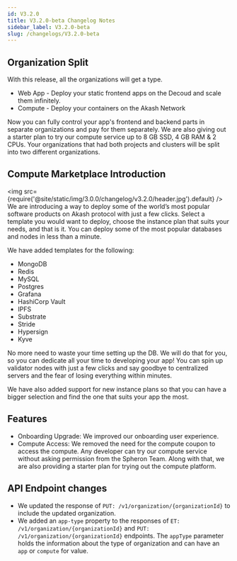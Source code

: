 ```yaml
---
id: V3.2.0
title: V3.2.0-beta Changelog Notes
sidebar_label: V3.2.0-beta
slug: /changelogs/V3.2.0-beta
---
```


## Organization Split

With this release, all the organizations will get a type.

- Web App - Deploy your static frontend apps on the Decoud and scale them infinitely.
- Compute - Deploy your containers on the Akash Network

Now you can fully control your app's frontend and backend parts in separate organizations and pay for them separately. We are also giving out a starter plan to try our compute service up to 8 GB SSD, 4 GB RAM & 2 CPUs.
Your organizations that had both projects and clusters will be split into two different organizations.

## Compute Marketplace Introduction

<img src={require('@site/static/img/3.0.0/changelog/v3.2.0/header.jpg').default} />
We are introducing a way to deploy some of the world’s most popular software products
on Akash protocol with just a few clicks. Select a template you would want to deploy,
choose the instance plan that suits your needs, and that is it. You can deploy some
of the most popular databases and nodes in less than a minute.

We have added templates for the following:

- MongoDB
- Redis
- MySQL
- Postgres
- Grafana
- HashiCorp Vault
- IPFS
- Substrate
- Stride
- Hypersign
- Kyve

No more need to waste your time setting up the DB. We will do that for you, so you can dedicate all your time to developing your app! You can spin up validator nodes with just a few clicks and say goodbye to centralized servers and the fear of losing everything within minutes.

We have also added support for new instance plans so that you can have a bigger selection and find the one that suits your app the most.

## Features

- Onboarding Upgrade: We improved our onboarding user experience.
- Compute Access: We removed the need for the compute coupon to access the compute. Any developer can try our compute service without asking permission from the Spheron Team. Along with that, we are also providing a starter plan for trying out the compute platform.

## API Endpoint changes

- We updated the response of `PUT: /v1/organization/{organizationId}` to include the updated organization.
- We added an `app-type` property to the responses of `ET: /v1/organization/{organizationId}` and `PUT: /v1/organization/{organizationId}` endpoints. The `appType` parameter holds the information about the type of organization and can have an `app` or `compute` for value.
